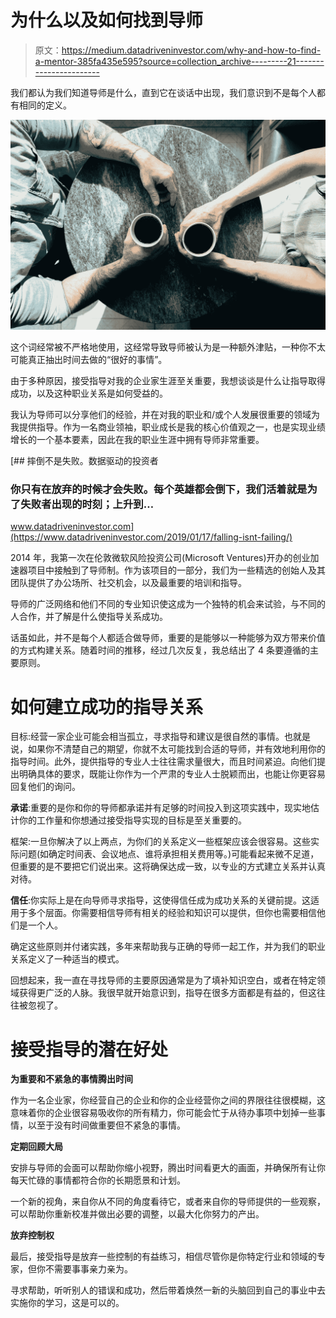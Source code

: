 # 为什么以及如何找到导师

> 原文：<https://medium.datadriveninvestor.com/why-and-how-to-find-a-mentor-385fa435e595?source=collection_archive---------21----------------------->

我们都认为我们知道导师是什么，直到它在谈话中出现，我们意识到不是每个人都有相同的定义。

![](img/8199904a623eb069b5e86dc40b74d5c9.png)

这个词经常被不严格地使用，这经常导致导师被认为是一种额外津贴，一种你不太可能真正抽出时间去做的“很好的事情”。

由于多种原因，接受指导对我的企业家生涯至关重要，我想谈谈是什么让指导取得成功，以及这种职业关系是如何受益的。

我认为导师可以分享他们的经验，并在对我的职业和/或个人发展很重要的领域为我提供指导。作为一名商业领袖，职业成长是我的核心价值观之一，也是实现业绩增长的一个基本要素，因此在我的职业生涯中拥有导师非常重要。

[](https://www.datadriveninvestor.com/2019/01/17/falling-isnt-failing/) [## 摔倒不是失败。数据驱动的投资者

### 你只有在放弃的时候才会失败。每个英雄都会倒下，我们活着就是为了失败者出现的时刻；上升到…

www.datadriveninvestor.com](https://www.datadriveninvestor.com/2019/01/17/falling-isnt-failing/) 

2014 年，我第一次在伦敦微软风险投资公司(Microsoft Ventures)开办的创业加速器项目中接触到了导师制。作为该项目的一部分，我们为一些精选的创始人及其团队提供了办公场所、社交机会，以及最重要的培训和指导。

导师的广泛网络和他们不同的专业知识使这成为一个独特的机会来试验，与不同的人合作，并了解是什么使指导关系成功。

话虽如此，并不是每个人都适合做导师，重要的是能够以一种能够为双方带来价值的方式构建关系。随着时间的推移，经过几次反复，我总结出了 4 条要遵循的主要原则。

# 如何建立成功的指导关系

目标:经营一家企业可能会相当孤立，寻求指导和建议是很自然的事情。也就是说，如果你不清楚自己的期望，你就不太可能找到合适的导师，并有效地利用你的指导时间。此外，提供指导的专业人士往往需求量很大，而且时间紧迫。向他们提出明确具体的要求，既能让你作为一个严肃的专业人士脱颖而出，也能让你更容易回复他们的询问。

**承诺**:重要的是你和你的导师都承诺并有足够的时间投入到这项实践中，现实地估计你的工作量和你想通过接受指导实现的目标是至关重要的。

框架:一旦你解决了以上两点，为你们的关系定义一些框架应该会很容易。这些实际问题(如确定时间表、会议地点、谁将承担相关费用等。)可能看起来微不足道，但重要的是不要把它们说出来。这将确保达成一致，以专业的方式建立关系并认真对待。

**信任**:你实际上是在向导师寻求指导，这使得信任成为成功关系的关键前提。这适用于多个层面。你需要相信导师有相关的经验和知识可以提供，但你也需要相信他们是一个人。

确定这些原则并付诸实践，多年来帮助我与正确的导师一起工作，并为我们的职业关系定义了一种适当的模式。

回想起来，我一直在寻找导师的主要原因通常是为了填补知识空白，或者在特定领域获得更广泛的人脉。我很早就开始意识到，指导在很多方面都是有益的，但这往往被忽视了。

# 接受指导的潜在好处

**为重要和不紧急的事情腾出时间**

作为一名企业家，你经营自己的企业和你的企业经营你之间的界限往往很模糊，这意味着你的企业很容易吸收你的所有精力，你可能会忙于从待办事项中划掉一些事情，以至于没有时间做重要但不紧急的事情。

**定期回顾大局**

安排与导师的会面可以帮助你缩小视野，腾出时间看更大的画面，并确保所有让你每天忙碌的事情都符合你的长期愿景和计划。

一个新的视角，来自你从不同的角度看待它，或者来自你的导师提供的一些观察，可以帮助你重新校准并做出必要的调整，以最大化你努力的产出。

**放弃控制权**

最后，接受指导是放弃一些控制的有益练习，相信尽管你是你特定行业和领域的专家，但你不需要事事亲力亲为。

寻求帮助，听听别人的错误和成功，然后带着焕然一新的头脑回到自己的事业中去实施你的学习，这是可以的。